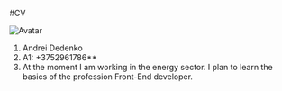 #CV

![Avatar](https://previews.123rf.com/images/johan2011/johan20111110/johan2011111000026/10849769-3d-little-human-character-in-the-office-working-business-people-series-.jpg)

1. Andrei Dedenko
2. A1: +3752961786**
3. At the moment I am working in the energy sector. I plan to learn the basics of the profession Front-End developer.
